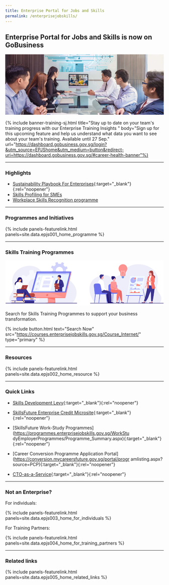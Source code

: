 ```yaml
---
title: Enterprise Portal for Jobs and Skills
permalink: /enterprisejobskills/
---
```


## Enterprise Portal for Jobs and Skills is now on GoBusiness

![EPJS](/images/epjs/hero-img.png)

{% include banner-training-sj.html title="Stay up to date on your team's training progress with our Enterprise Training Insights " body="Sign up for this upcoming feature and help us understand what data you want to see about your team's training. Available until 27 Sep." url="https://dashboard.gobusiness.gov.sg/login?&utm_source=EPJShome&utm_medium=button&redirect-uri=https://dashboard.gobusiness.gov.sg/#career-health-banner"%}

---


### Highlights

- [Sustainability Playbook For Enterprises](https://go.gov.sg/sustainability-playbook-ssg){:target="_blank"}{:rel="noopener"}
- [Skills Profiling for SMEs](/enterprisejobskills/programmes-and-initiatives/develop-human-capital/skills-profiling-for-smes/?src=epjs_whatsnew)
- [Workplace Skills Recognition programme](/enterprisejobskills/programmes-and-initiatives/learn-at-the-workplace/workplace-skills-recognition-programme/?src=epjs_whatsnew)

---

### Programmes and Initiatives

{% include panels-featurelink.html panels=site.data.epjs001_home_programme %}

---

### Skills Training Programmes 

![Skills Traning Programmes](/images/epjs/skill-training.png)

Search for Skills Training Programmes to support your business transformation.

{% include button.html text="Search Now" src="https://courses.enterprisejobskills.gov.sg/Course_Internet/" type="primary" %}

---

### Resources

{% include panels-featurelink.html panels=site.data.epjs002_home_resource %}

---

### Quick Links

- [Skills Development Levy](https://sdl.ssg.gov.sg/){:target="_blank"}{:rel="noopener"}

- [SkillsFuture Enterprise Credit Microsite](https://sfec-microsite.enterprisejobskills.gov.sg/home){:target="_blank"}{:rel="noopener"}

- [SkillsFuture Work-Study Programmes](https://programmes.enterprisejobskills.gov.sg/WorkStu
dyEmployerProgrammes/Programme_Summary.aspx){:target="_blank"}{:rel="noopener"}

- [Career Conversion Programme Application Portal](https://conversion.mycareersfuture.gov.sg/portal/progr
amlisting.aspx?source=PCP){:target="_blank"}{:rel="noopener"}

- [CTO-as-a-Service](https://services2.imda.gov.sg/CTOaaS/){:target="_blank"}{:rel="noopener"}

---
### Not an Enterprise?

For individuals:

{% include panels-featurelink.html panels=site.data.epjs003_home_for_individuals %}

For Training Partners:

{% include panels-featurelink.html panels=site.data.epjs004_home_for_training_partners %}

---

### Related links

{% include panels-featurelink.html panels=site.data.epjs005_home_related_links %}

<script src="/jquery/jquery.min.js"></script>
<script src="/jquery/epjs-bp-menu-new-tab.js"></script>